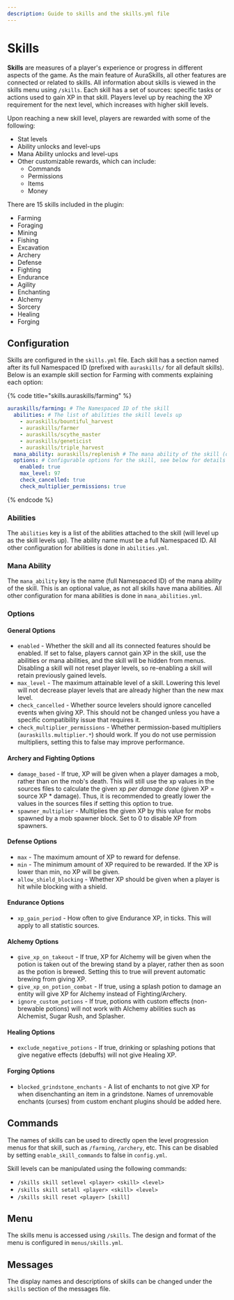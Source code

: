 ```yaml
---
description: Guide to skills and the skills.yml file
---
```


# Skills

**Skills** are measures of a player's experience or progress in different aspects of the game. As the main feature of AuraSkills, all other features are connected or related to skills. All information about skills is viewed in the skills menu using `/skills`. Each skill has a set of sources: specific tasks or actions used to gain XP in that skill. Players level up by reaching the XP requirement for the next level, which increases with higher skill levels.

Upon reaching a new skill level, players are rewarded with some of the following:

* Stat levels
* Ability unlocks and level-ups
* Mana Ability unlocks and level-ups
* Other customizable rewards, which can include:
  * Commands
  * Permissions
  * Items
  * Money

There are 15 skills included in the plugin:

* Farming
* Foraging
* Mining
* Fishing
* Excavation
* Archery
* Defense
* Fighting
* Endurance
* Agility
* Enchanting
* Alchemy
* Sorcery
* Healing
* Forging

## Configuration

Skills are configured in the `skills.yml` file. Each skill has a section named after its full Namespaced ID (prefixed with `auraskills/` for all default skills). Below is an example skill section for Farming with comments explaining each option:

{% code title="skills.auraskills/farming" %}
```yaml
auraskills/farming: # The Namespaced ID of the skill
  abilities: # The list of abilities the skill levels up
    - auraskills/bountiful_harvest
    - auraskills/farmer
    - auraskills/scythe_master
    - auraskills/geneticist
    - auraskills/triple_harvest
  mana_ability: auraskills/replenish # The mana ability of the skill (optional)
  options: # Configurable options for the skill, see below for details on each option
    enabled: true
    max_level: 97
    check_cancelled: true
    check_multiplier_permissions: true
```
{% endcode %}

### Abilities

The `abilities` key is a list of the abilities attached to the skill (will level up as the skill levels up). The ability name must be a full Namespaced ID. All other configuration for abilities is done in `abilities.yml`.

### Mana Ability

The `mana_ability` key is the name (full Namespaced ID) of the mana ability of the skill. This is an optional value, as not all skills have mana abilities. All other configuration for mana abilities is done in `mana_abilities.yml`.

### Options

#### General Options

* `enabled` - Whether the skill and all its connected features should be enabled. If set to false, players cannot gain XP in the skill, use the abilities or mana abilities, and the skill will be hidden from menus. Disabling a skill will not reset player levels, so re-enabling a skill will retain previously gained levels.
* `max_level` - The maximum attainable level of a skill. Lowering this level will not decrease player levels that are already higher than the new max level.
* `check_cancelled` - Whether source levelers should ignore cancelled events when giving XP. This should not be changed unless you have a specific compatibility issue that requires it.
* `check_multiplier_permissions` - Whether permission-based multipliers (`auraskills.multiplier.*`) should work. If you do not use permission multipliers, setting this to false may improve performance.

#### Archery and Fighting Options

* `damage_based` - If true, XP will be given when a player damages a mob, rather than on the mob's death. This will still use the xp values in the sources files to calculate the given xp _per damage done_ (given XP = source XP \* damage). Thus, it is recommended to greatly lower the values in the sources files if setting this option to true.
* `spawner_multiplier` - Multiplies the given XP by this value for mobs spawned by a mob spawner block. Set to 0 to disable XP from spawners.

#### Defense Options

* `max` - The maximum amount of XP to reward for defense.
* `min` - The minimum amount of XP required to be rewarded. If the XP is lower than min, no XP will be given.
* `allow_shield_blocking` - Whether XP should be given when a player is hit while blocking with a shield.

#### Endurance Options

* `xp_gain_period` - How often to give Endurance XP, in ticks. This will apply to all statistic sources.

#### Alchemy Options

* `give_xp_on_takeout` - If true, XP for Alchemy will be given when the potion is taken out of the brewing stand by a player, rather then as soon as the potion is brewed. Setting this to true will prevent automatic brewing from giving XP.
* `give_xp_on_potion_combat` - If true, using a splash potion to damage an entity will give XP for Alchemy instead of Fighting/Archery.
* `ignore_custom_potions` - If true, potions with custom effects (non-brewable potions) will not work with Alchemy abilities such as Alchemist, Sugar Rush, and Splasher.

#### Healing Options

* `exclude_negative_potions` - If true, drinking or splashing potions that give negative effects (debuffs) will not give Healing XP.

#### Forging Options

* `blocked_grindstone_enchants` - A list of enchants to not give XP for when disenchanting an item in a grindstone. Names of unremovable enchants (curses) from custom enchant plugins should be added here.

## Commands

The names of skills can be used to directly open the level progression menus for that skill, such as `/farming`, `/archery`, etc. This can be disabled by setting `enable_skill_commands` to false in `config.yml`.

Skill levels can be manipulated using the following commands:

* `/skills skill setlevel <player> <skill> <level>`
* `/skills skill setall <player> <skill> <level>`
* `/skills skill reset <player> [skill]`

## Menu

The skills menu is accessed using `/skills`. The design and format of the menu is configured in `menus/skills.yml`.

## Messages

The display names and descriptions of skills can be changed under the `skills` section of the messages file.

